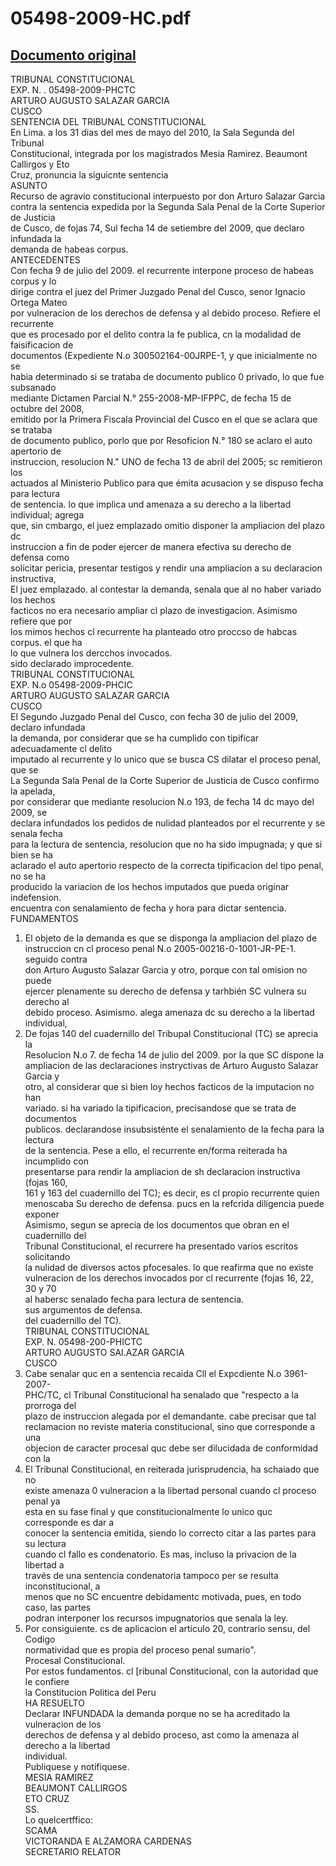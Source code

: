 
05498-2009-HC.pdf
=================
  
[Documento original](https://tc.gob.pe/jurisprudencia/2010/05498-2009-HC.pdf)  
---  
TRIBUNAL CONSTITUCIONAL  
EXP. N. . 05498-2009-PHCTC  
ARTURO AUGUSTO SALAZAR GARCIA  
CUSCO  
SENTENCIA DEL TRIBUNAL CONSTITUCIONAL  
En Lima. a los 31 dias del mes de mayo del 2010, la Sala Segunda del Tribunal  
Constitucional, integrada por los magistrados Mesia Ramirez. Beaumont Callirgos y Eto  
Cruz, pronuncia la siguicnte sentencia  
ASUNTO  
Recurso de agravio constitucional interpuesto por don Arturo Salazar Garcia  
contra la sentencia expedida por la Segunda Sala Penal de la Corte Superior de Justicia  
de Cusco, de fojas 74, Sul fecha 14 de setiembre del 2009, que declaro infundada la  
demanda de habeas corpus.  
ANTECEDENTES  
Con fecha 9 de julio del 2009. el recurrente interpone proceso de habeas corpus y lo  
dirige contra el juez del Primer Juzgado Penal del Cusco, senor Ignacio Ortega Mateo  
por vulneracion de los derechos de defensa y al debido proceso. Refiere el recurrente  
que es procesado por el delito contra la fe publica, cn la modalidad de faisificacion de  
documentos (Expediente N.o 300502164-00JRPE-1, y que inicialmente no se  
habia determinado si se trataba de documento publico 0 privado, lo que fue subsanado  
mediante Dictamen Parcial N.° 255-2008-MP-IFPPC, de fecha 15 de octubre del 2008,  
emitido por la Primera Fiscala Provincial del Cusco en el que se aclara que se trataba  
de documento publico, porlo que por Resoficion N.° 180 se aclaro el auto apertorio de  
instruccion, resolucion N." UNO de fecha 13 de abril del 2005; sc remitieron los  
actuados al Ministerio Publico para que émita acusacion y se dispuso fecha para lectura  
de sentencia. lo que implica und amenaza a su derecho a la libertad individual; agrega  
que, sin cmbargo, el juez emplazado omitio disponer la ampliacion del plazo dc  
instruccion a fin de poder ejercer de manera efectiva su derecho de defensa como  
solicitar pericia, presentar testigos y rendir una ampliacion a su declaracion instructiva,  
El juez emplazado. al contestar la demanda, senala que al no haber variado los hechos  
facticos no era necesario ampliar cl plazo de investigacion. Asimismo refiere que por  
los mimos hechos cl recurrente ha planteado otro proccso de habcas corpus. el que ha  
lo que vulnera los dercchos invocados.  
sido declarado improcedente.  
TRIBUNAL CONSTITUCIONAL  
EXP. N.o 05498-2009-PHCIC  
ARTURO AUGUSTO SALAZAR GARCIA  
CUSCO  
El Segundo Juzgado Penal del Cusco, con fecha 30 de julio del 2009, declaro infundada  
la demanda, por considerar que se ha cumplido con tipificar adecuadamente cl delito  
imputado al recurrente y lo unico que se busca CS dilatar el proceso penal, que se  
La Segunda Sala Penal de la Corte Superior de Justicia de Cusco confirmo la apelada,  
por considerar que mediante resolucion N.o 193, de fecha 14 dc mayo del 2009, se  
declara infundados los pedidos de nulidad planteados por el recurrente y se senala fecha  
para la lectura de sentencia, resolucion que no ha sido impugnada; y que si bien se ha  
aclarado el auto apertorio respecto de la correcta tipificacion del tipo penal, no se ha  
producido la variacion de los hechos imputados que pueda originar indefension.  
encuentra con senalamiento de fecha y hora para dictar sentencia.  
FUNDAMENTOS  
1. El objeto de la demanda es que se disponga la ampliacion del plazo de  
instruccion cn cl proceso penal N.o 2005-00216-0-1001-JR-PE-1. seguido contra  
don Arturo Augusto Salazar Garcia y otro, porque con tal omision no puede  
ejercer plenamente su derecho de defensa y tarhbién SC vulnera su derecho al  
debido proceso. Asimismo. alega amenaza dc su derecho a la libertad individual,  
2. De fojas 140 del cuadernillo del Tribupal Constitucional (TC) se aprecia la  
Resolucion N.o 7. de fecha 14 de julio del 2009. por la que SC dispone la  
ampliacion de las declaraciones instryctivas de Arturo Augusto Salazar Garcia y  
otro, al considerar que si bien loy hechos facticos de la imputacion no han  
variado. si ha variado la tipificacion, precisandose que se trata de documentos  
publicos. declarandose insubsisténte el senalamiento de la fecha para la lectura  
de la sentencia. Pese a ello, el recurrente en/forma reiterada ha incumplido con  
presentarse para rendir la ampliacion de sh declaracion instructiva (fojas 160,  
161 y 163 del cuadernillo del TC); es decir, es cl propio recurrente quien  
menoscaba Su derecho de defensa. pucs en la refcrida diligencia puede exponer  
Asimismo, segun se aprecia de los documentos que obran en el cuadernillo del  
Tribunal Constitucional, el recurrere ha presentado varios escritos solicitando  
la nulidad de diversos actos pfocesales. lo que reafirma que no existe  
vulneracion de los derechos invocados por cl recurrente (fojas 16, 22, 30 y 70  
al habersc senalado fecha para lectura de sentencia.  
sus argumentos de defensa.  
del cuadernillo del TC).  
TRIBUNAL CONSTITUCIONAL  
EXP. N. 05498-200-PHICTC  
ARTURO AUGUSTO SAI.AZAR GARCIA  
CUSCO  
4. Cabe senalar quc en a sentencia recaida Cll el Expcdiente N.o 3961-2007-  
PHC/TC, cl Tribunal Constitucional ha senalado que "respecto a la prorroga del  
plazo de instruccion alegada por el demandante. cabe precisar que tal  
reclamacion no reviste materia constitucional, sino que corresponde a una  
objecion de caracter procesal quc debe ser dilucidada de conformidad con la  
5. El Tribunal Constitucional, en reiterada jurisprudencia, ha schaiado que no  
existe amenaza 0 vulneracion a la libertad personal cuando cl proceso penal ya  
esta en su fase final y que constitucionalmente lo unico quc corresponde es dar a  
conocer la sentencia emitida, siendo lo correcto citar a las partes para su lectura  
cuando cl fallo es condenatorio. Es mas, incluso la privacion de la libertad a  
través de una sentencia condenatoria tampoco per se resulta inconstitucional, a  
menos que no SC encuentre debidamentc motivada, pues, en todo caso, las partes  
podran interponer los recursos impugnatorios que senala la ley.  
6. Por consiguiente. cs de aplicacion el articulo 20, contrario sensu, del Codigo  
normatividad que es propia del proceso penal sumario".  
Procesal Constitucional.  
Por estos fundamentos. cl [ribunal Constitucional, con la autoridad que le confiere  
la Constitucion Politica del Peru  
HA RESUELTO  
Declarar INFUNDADA la demanda porque no se ha acreditado la vulneracion de los  
derechos de defensa y al debido proceso, ast como la amenaza al derecho a la libertad  
individual.  
Publiquese y notifiquese.  
MESIA RAMIREZ  
BEAUMONT CALLIRGOS  
ETO CRUZ  
SS.  
Lo quelcertffico:  
SCAMA  
VICTORANDA E ALZAMORA CARDENAS  
SECRETARIO RELATOR
